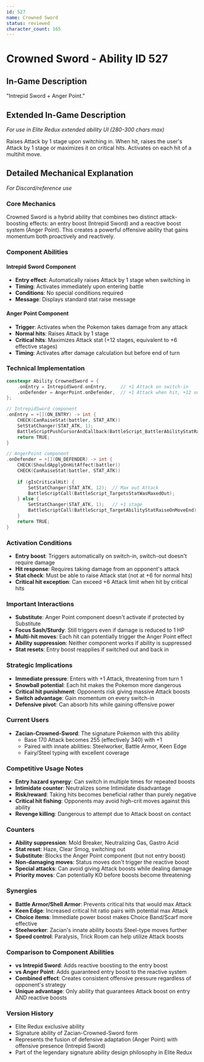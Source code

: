 ```yaml
---
id: 527
name: Crowned Sword
status: reviewed
character_count: 165
---
```


# Crowned Sword - Ability ID 527

## In-Game Description
"Intrepid Sword + Anger Point."

## Extended In-Game Description
*For use in Elite Redux extended ability UI (280-300 chars max)*

Raises Attack by 1 stage upon switching in. When hit, raises the user's Attack by 1 stage or maximizes it on critical hits. Activates on each hit of a multihit move.

## Detailed Mechanical Explanation
*For Discord/reference use*

### Core Mechanics
Crowned Sword is a hybrid ability that combines two distinct attack-boosting effects: an entry boost (Intrepid Sword) and a reactive boost system (Anger Point). This creates a powerful offensive ability that gains momentum both proactively and reactively.

### Component Abilities

#### Intrepid Sword Component
- **Entry effect**: Automatically raises Attack by 1 stage when switching in
- **Timing**: Activates immediately upon entering battle
- **Conditions**: No special conditions required
- **Message**: Displays standard stat raise message

#### Anger Point Component  
- **Trigger**: Activates when the Pokemon takes damage from any attack
- **Normal hits**: Raises Attack by 1 stage
- **Critical hits**: Maximizes Attack stat (+12 stages, equivalent to +6 effective stages)
- **Timing**: Activates after damage calculation but before end of turn

### Technical Implementation
```c
constexpr Ability CrownedSword = {
    .onEntry = IntrepidSword.onEntry,     // +1 Attack on switch-in
    .onDefender = AngerPoint.onDefender,  // +1 Attack when hit, +12 on crit
};

// IntrepidSword component
.onEntry = +[](ON_ENTRY) -> int {
    CHECK(CanRaiseStat(battler, STAT_ATK))
    SetStatChanger(STAT_ATK, 1);
    BattleScriptPushCursorAndCallback(BattleScript_BattlerAbilityStatRaiseOnSwitchIn);
    return TRUE;
}

// AngerPoint component  
.onDefender = +[](ON_DEFENDER) -> int {
    CHECK(ShouldApplyOnHitAffect(battler))
    CHECK(CanRaiseStat(battler, STAT_ATK))
    
    if (gIsCriticalHit) {
        SetStatChanger(STAT_ATK, 12);  // Max out Attack
        BattleScriptCall(BattleScript_TargetsStatWasMaxedOut);
    } else {
        SetStatChanger(STAT_ATK, 1);   // +1 stage
        BattleScriptCall(BattleScript_TargetAbilityStatRaiseOnMoveEnd);
    }
    return TRUE;
}
```

### Activation Conditions
- **Entry boost**: Triggers automatically on switch-in, switch-out doesn't require damage
- **Hit response**: Requires taking damage from an opponent's attack
- **Stat check**: Must be able to raise Attack stat (not at +6 for normal hits)
- **Critical hit exception**: Can exceed +6 Attack limit when hit by critical hits

### Important Interactions
- **Substitute**: Anger Point component doesn't activate if protected by Substitute
- **Focus Sash/Sturdy**: Still triggers even if damage is reduced to 1 HP
- **Multi-hit moves**: Each hit can potentially trigger the Anger Point effect
- **Ability suppression**: Neither component works if ability is suppressed
- **Stat resets**: Entry boost reapplies if switched out and back in

### Strategic Implications
- **Immediate pressure**: Enters with +1 Attack, threatening from turn 1
- **Snowball potential**: Each hit makes the Pokemon more dangerous
- **Critical hit punishment**: Opponents risk giving massive Attack boosts
- **Switch advantage**: Gain momentum on every switch-in
- **Defensive pivot**: Can absorb hits while gaining offensive power

### Current Users
- **Zacian-Crowned-Sword**: The signature Pokemon with this ability
  - Base 170 Attack becomes 255 (effectively 340) with +1
  - Paired with innate abilities: Steelworker, Battle Armor, Keen Edge
  - Fairy/Steel typing with excellent coverage

### Competitive Usage Notes
- **Entry hazard synergy**: Can switch in multiple times for repeated boosts
- **Intimidate counter**: Neutralizes some Intimidate disadvantage
- **Risk/reward**: Taking hits becomes beneficial rather than purely negative
- **Critical hit fishing**: Opponents may avoid high-crit moves against this ability
- **Revenge killing**: Dangerous to attempt due to Attack boost on contact

### Counters
- **Ability suppression**: Mold Breaker, Neutralizing Gas, Gastro Acid
- **Stat reset**: Haze, Clear Smog, switching out
- **Substitute**: Blocks the Anger Point component (but not entry boost)
- **Non-damaging moves**: Status moves don't trigger the reactive boost
- **Special attacks**: Can avoid giving Attack boosts while dealing damage
- **Priority moves**: Can potentially KO before boosts become threatening

### Synergies
- **Battle Armor/Shell Armor**: Prevents critical hits that would max Attack
- **Keen Edge**: Increased critical hit ratio pairs with potential max Attack
- **Choice items**: Immediate power boost makes Choice Band/Scarf more effective
- **Steelworker**: Zacian's innate ability boosts Steel-type moves further
- **Speed control**: Paralysis, Trick Room can help utilize Attack boosts

### Comparison to Component Abilities
- **vs Intrepid Sword**: Adds reactive boosting to the entry boost
- **vs Anger Point**: Adds guaranteed entry boost to the reactive system  
- **Combined effect**: Creates consistent offensive pressure regardless of opponent's strategy
- **Unique advantage**: Only ability that guarantees Attack boost on entry AND reactive boosts

### Version History
- Elite Redux exclusive ability
- Signature ability of Zacian-Crowned-Sword form
- Represents the fusion of defensive adaptation (Anger Point) with offensive presence (Intrepid Sword)
- Part of the legendary signature ability design philosophy in Elite Redux